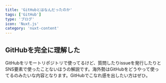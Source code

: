```yaml
---
title: 'GitHubとはなんだったのか'
tags: ['GitHub']
type: 'ブログ'
icon: 'Nuxt.js'
category: 'nuxt-content'
---
```


## GitHubを完全に理解した

GitHubをリモートリポジトリで使ってるけど、質問したりissueを発行したりとSNS要素で使ったことないほうの解説です。海外勢はGitHubをどうやって使ってるのみたいな内容となります。GitHubでこなれ感を出したい方はぜひ。


